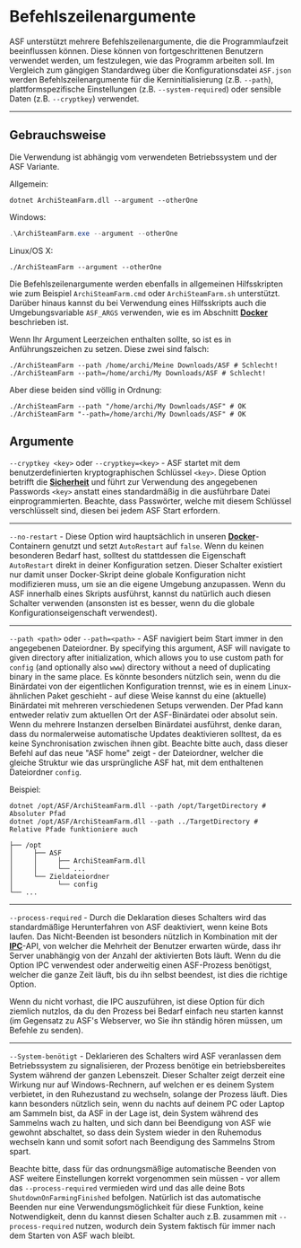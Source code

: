 # Befehlszeilenargumente

ASF unterstützt mehrere Befehlszeilenargumente, die die Programmlaufzeit beeinflussen können. Diese können von fortgeschrittenen Benutzern verwendet werden, um festzulegen, wie das Programm arbeiten soll. Im Vergleich zum gängigen Standardweg über die Konfigurationsdatei `ASF.json` werden Befehlszeilenargumente für die Kerninitialisierung (z.B. `--path`), plattformspezifische Einstellungen (z.B. `--system-required`) oder sensible Daten (z.B. `--cryptkey`) verwendet.

* * *

## Gebrauchsweise

Die Verwendung ist abhängig vom verwendeten Betriebssystem und der ASF Variante.

Allgemein:

```shell
dotnet ArchiSteamFarm.dll --argument --otherOne
```

Windows:

```powershell
.\ArchiSteamFarm.exe --argument --otherOne
```

Linux/OS X:

```shell
./ArchiSteamFarm --argument --otherOne
```

Die Befehlszeilenargumente werden ebenfalls in allgemeinen Hilfsskripten wie zum Beispiel `ArchiSteamFarm.cmd` oder `ArchiSteamFarm.sh` unterstützt. Darüber hinaus kannst du bei Verwendung eines Hilfsskripts auch die Umgebungsvariable `ASF_ARGS` verwenden, wie es im Abschnitt **[Docker](https://github.com/JustArchiNET/ArchiSteamFarm/wiki/Docker#command-line-arguments)** beschrieben ist.

Wenn Ihr Argument Leerzeichen enthalten sollte, so ist es in Anführungszeichen zu setzen. Diese zwei sind falsch:

```shell
./ArchiSteamFarm --path /home/archi/Meine Downloads/ASF # Schlecht!
./ArchiSteamFarm --path=/home/archi/My Downloads/ASF # Schlecht!
```

Aber diese beiden sind völlig in Ordnung:

```shell
./ArchiSteamFarm --path "/home/archi/My Downloads/ASF" # OK
./ArchiSteamFarm "--path=/home/archi/My Downloads/ASF" # OK
```

## Argumente

`--cryptkey <key>` oder `--cryptkey=<key>` - ASF startet mit dem benutzerdefinierten kryptographischen Schlüssel `<key>`. Diese Option betrifft die **[Sicherheit](https://github.com/JustArchi/ArchiSteamFarm/wiki/Security-de-DE)** und führt zur Verwendung des angegebenen Passwords `<key>` anstatt eines standardmäßig in die ausführbare Datei einprogrammierten. Beachte, dass Passwörter, welche mit diesem Schlüssel verschlüsselt sind, diesen bei jedem ASF Start erfordern.

* * *

`--no-restart` - Diese Option wird hauptsächlich in unseren **[Docker](https://github.com/JustArchi/ArchiSteamFarm/wiki/Docker-de-DE)**-Containern genutzt und setzt `AutoRestart` auf `false`. Wenn du keinen besonderen Bedarf hast, solltest du stattdessen die Eigenschaft `AutoRestart` direkt in deiner Konfiguration setzen. Dieser Schalter existiert nur damit unser Docker-Skript deine globale Konfiguration nicht modifizieren muss, um sie an die eigene Umgebung anzupassen. Wenn du ASF innerhalb eines Skripts ausführst, kannst du natürlich auch diesen Schalter verwenden (ansonsten ist es besser, wenn du die globale Konfigurationseigenschaft verwendest).

* * *

`--path <path>` oder `--path=<path>` - ASF navigiert beim Start immer in den angegebenen Dateiordner. By specifying this argument, ASF will navigate to given directory after initialization, which allows you to use custom path for `config` (and optionally also `www`) directory without a need of duplicating binary in the same place. Es könnte besonders nützlich sein, wenn du die Binärdatei von der eigentlichen Konfiguration trennst, wie es in einem Linux-ähnlichen Paket geschieht - auf diese Weise kannst du eine (aktuelle) Binärdatei mit mehreren verschiedenen Setups verwenden. Der Pfad kann entweder relativ zum aktuellen Ort der ASF-Binärdatei oder absolut sein. Wenn du mehrere Instanzen derselben Binärdatei ausführst, denke daran, dass du normalerweise automatische Updates deaktivieren solltest, da es keine Synchronisation zwischen ihnen gibt. Beachte bitte auch, dass dieser Befehl auf das neue "ASF home" zeigt - der Dateiordner, welcher die gleiche Struktur wie das ursprüngliche ASF hat, mit dem enthaltenen Dateiordner `config`.

Beispiel:

```shell
dotnet /opt/ASF/ArchiSteamFarm.dll --path /opt/TargetDirectory # Absoluter Pfad
dotnet /opt/ASF/ArchiSteamFarm.dll --path ../TargetDirectory # Relative Pfade funktioniere auch
```

    ├── /opt
    │     ├── ASF
    │     │     ├── ArchiSteamFarm.dll
    │     │     └── ...
    │     └── Zieldateiordner
    │           └── config
    └── ...
    

* * *

`--process-required` - Durch die Deklaration dieses Schalters wird das standardmäßige Herunterfahren von ASF deaktiviert, wenn keine Bots laufen. Das Nicht-Beenden ist besonders nützlich in Kombination mit der **[IPC](https://github.com/JustArchi/ArchiSteamFarm/wiki/IPC-de-DE)**-API, von welcher die Mehrheit der Benutzer erwarten würde, dass ihr Server unabhängig von der Anzahl der aktivierten Bots läuft. Wenn du die Option IPC verwendest oder anderweitig einen ASF-Prozess benötigst, welcher die ganze Zeit läuft, bis du ihn selbst beendest, ist dies die richtige Option.

Wenn du nicht vorhast, die IPC auszuführen, ist diese Option für dich ziemlich nutzlos, da du den Prozess bei Bedarf einfach neu starten kannst (im Gegensatz zu ASF's Webserver, wo Sie ihn ständig hören müssen, um Befehle zu senden).

* * *

`--System-benötigt` - Deklarieren des Schalters wird ASF veranlassen dem Betriebssystem zu signalisieren, der Prozess benötige ein betriebsbereites System während der ganzen Lebenszeit. Dieser Schalter zeigt derzeit eine Wirkung nur auf Windows-Rechnern, auf welchen er es deinem System verbietet, in den Ruhezustand zu wechseln, solange der Prozess läuft. Dies kann besonders nützlich sein, wenn du nachts auf deinem PC oder Laptop am Sammeln bist, da ASF in der Lage ist, dein System während des Sammelns wach zu halten, und sich dann bei Beendigung von ASF wie gewohnt abschaltet, so dass dein System wieder in den Ruhemodus wechseln kann und somit sofort nach Beendigung des Sammelns Strom spart.

Beachte bitte, dass für das ordnungsmäßige automatische Beenden von ASF weitere Einstellungen korrekt vorgenommen sein müssen - vor allem das `--process-required` vermieden wird und das alle deine Bots `ShutdownOnFarmingFinished` befolgen. Natürlich ist das automatische Beenden nur eine Verwendungsmöglichkeit für diese Funktion, keine Notwendigkeit, denn du kannst diesen Schalter auch z.B. zusammen mit `--process-required` nutzen, wodurch dein System faktisch für immer nach dem Starten von ASF wach bleibt.